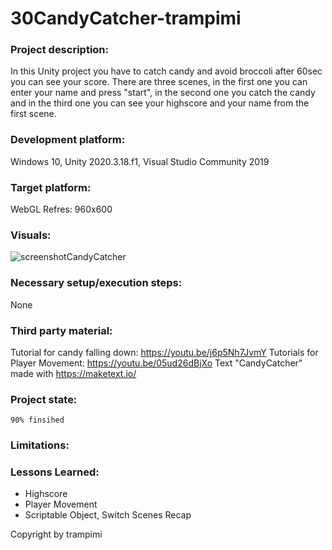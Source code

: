 # 30CandyCatcher-trampimi

### Project description: 
In this Unity project you have to catch candy and avoid broccoli after 60sec you can see your score. 
There are three scenes, in the first one you can enter your name and press "start", in the second one you catch the candy and in the third one you can see your highscore and your name from the first scene.

### Development platform: 
Windows 10, Unity 2020.3.18.f1, Visual Studio Community 2019

### Target platform: 
WebGL Refres: 960x600 

### Visuals: 

![screenshotCandyCatcher](https://user-images.githubusercontent.com/56028850/150932222-3a424f50-2677-4539-84e4-cfa9a88c6876.JPG)

### Necessary setup/execution steps: 
None

### Third party material: 
Tutorial for candy falling down: https://youtu.be/j6p5Nh7JvmY
Tutorials for Player Movement: https://youtu.be/05ud26dBjXo
Text "CandyCatcher" made with https://maketext.io/

### Project state: 

    90% finsihed


### Limitations: 

    
### Lessons Learned: 
* Highscore
* Player Movement
* Scriptable Object, Switch Scenes Recap

Copyright by trampimi

